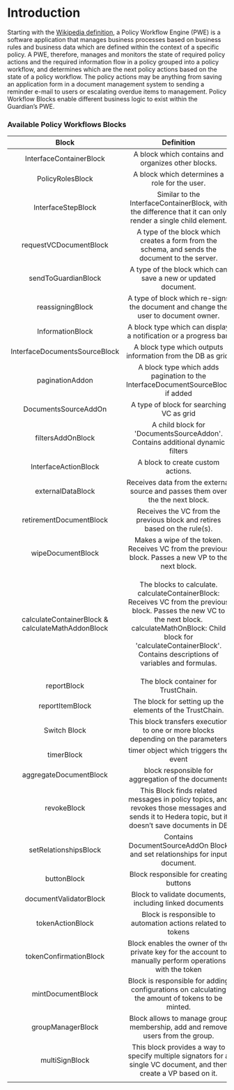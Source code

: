# Introduction

Starting with the [Wikipedia definition](https://en.wikipedia.org/wiki/Workflow\_engine), a Policy Workflow Engine (PWE) is  a software application that manages business processes based on business rules and business data which are defined within the context of a specific policy. A PWE, therefore, manages and monitors the state of required policy actions and the required information flow in a policy grouped into a policy workflow, and determines which are the next policy actions based on the state of a policy workflow. The policy actions may be anything from saving an application form in a document management system to sending a reminder e-mail to users or escalating overdue items to management. Policy Workflow Blocks enable different business logic to exist within the Guardian’s PWE.

### Available Policy Workflows Blocks

|                       Block                       |                                                                                                                        Definition                                                                                                                       |                                                     Documentation Link                                                     |
| :-----------------------------------------------: | :-----------------------------------------------------------------------------------------------------------------------------------------------------------------------------------------------------------------------------------------------------: | :------------------------------------------------------------------------------------------------------------------------: |
|              InterfaceContainerBlock              |                                                                                                    A block which contains and organizes other blocks.                                                                                                   |                            [container-workflow-block.md](container-workflow-block.md "mention")                            |
|                  PolicyRolesBlock                 |                                                                                                      A block which determines a role for the user.                                                                                                      |                                [roles-workflow-block.md](roles-workflow-block.md "mention")                                |
|                 InterfaceStepBlock                |                                                                       Similar to the InterfaceContainerBlock, with the difference that it can only render a single child element.                                                                       |                                 [step-workflow-block.md](step-workflow-block.md "mention")                                 |
|               requestVCDocumentBlock              |                                                                             A type of the block which creates a form from the schema, and sends the document to the server.                                                                             |                              [request-workflow-block.md](request-workflow-block.md "mention")                              |
|                sendToGuardianBlock                |                                                                                              A type of the block which can save a new or updated document.                                                                                              |                                 [send-workflow-block.md](send-workflow-block.md "mention")                                 |
|                  reassigningBlock                 |                                                                                    A type of block which re-signs the document and change the user to document owner.                                                                                   |                                    [reassigningblock.md](reassigningblock.md "mention")                                    |
|                  InformationBlock                 |                                                                                             A block type which can display a notification or a progress bar.                                                                                            |                          [information-workflow-block.md](information-workflow-block.md "mention")                          |
|           InterfaceDocumentsSourceBlock           |                                                                                               A block type which outputs information from the DB as grid.                                                                                               |                       [interfacedocumentssourceblock.md](interfacedocumentssourceblock.md "mention")                       |
|                  paginationAddon                  |                                                                                     A block type which adds pagination to the InterfaceDocumentSourceBlock if added                                                                                     |                                     [paginationaddon.md](paginationaddon.md "mention")                                     |
|                DocumentsSourceAddOn               |                                                                                                         A type of block for searching VC as grid                                                                                                        |                           [documentssourceaddonblock.md](documentssourceaddonblock.md "mention")                           |
|                 filtersAddOnBlock                 |                                                                                      A child block for 'DocumentsSourceAddon'. Contains additional dynamic filters                                                                                      |                                   [filtersaddonblock.md](filtersaddonblock.md "mention")                                   |
|                InterfaceActionBlock               |                                                                                                            A block to create custom actions.                                                                                                            |                               [action-workflow-block.md](action-workflow-block.md "mention")                               |
|                 externalDataBlock                 |                                                                                     Receives data from the external source and passes them over the the next block.                                                                                     |                        [external-data-workflow-block.md](external-data-workflow-block.md "mention")                        |
|              retirementDocumentBlock              |                                                                                        Receives the VC from the previous block and retires based on the rule(s).                                                                                        |                             [retirementdocumentblock.md](retirementdocumentblock.md "mention")                             |
|                 wipeDocumentBlock                 |                                                                            Makes a wipe of the token. Receives VC from the previous block. Passes a new VP to the next block.                                                                           |                           [token-wipe-workflow-block.md](token-wipe-workflow-block.md "mention")                           |
| calculateContainerBlock & calculateMathAddonBlock | <p>The blocks to calculate. calculateContainerBlock: Receives VC from the previous block. Passes the new VC to the next block.<br>calculateMathOnBlock: Child block for 'calculateContainerBlock'. Contains descriptions of variables and formulas.</p> | [calculatecontainerblock-and-calculatemathaddonblock.md](calculatecontainerblock-and-calculatemathaddonblock.md "mention") |
|                    reportBlock                    |                                                                                                           The block container for TrustChain.                                                                                                           |                     [reportblock-and-reportitemblock.md](reportblock-and-reportitemblock.md "mention")                     |
|                  reportItemBlock                  |                                                                                                 The block for setting up the elements of the TrustChain.                                                                                                |                     [reportblock-and-reportitemblock.md](reportblock-and-reportitemblock.md "mention")                     |
|                    Switch Block                   |                                                                                     This block transfers execution to one or more blocks depending on the parameters                                                                                    |                                         [switchblock.md](switchblock.md "mention")                                         |
|                     timerBlock                    |                                                                                                          timer object which triggers the event                                                                                                          |                                          [timerblock.md](timerblock.md "mention")                                          |
|               aggregateDocumentBlock              |                                                                                                    block responsible for aggregation of the documents                                                                                                   |                              [aggregatedocumentblock.md](aggregatedocumentblock.md "mention")                              |
|                    revokeBlock                    |                                                     This Block finds related messages in policy topics, and revokes those messages and sends it to Hedera topic, but it doesn’t save documents in DB                                                    |                                         [revokeblock.md](revokeblock.md "mention")                                         |
|               setRelationshipsBlock               |                                                                                       Contains DocumentSourceAddOn Block and set relationships for input document.                                                                                      |                               [setrelationshipsblock.md](setrelationshipsblock.md "mention")                               |
|                    buttonBlock                    |                                                                                                          Block responsible for creating buttons                                                                                                         |                                         [buttonblock.md](buttonblock.md "mention")                                         |
|               documentValidatorBlock              |                                                                                                 Block to validate documents, including linked documents                                                                                                 |                              [documentvalidatorblock.md](documentvalidatorblock.md "mention")                              |
|                  tokenActionBlock                 |                                                                                               Block is responsible to automation actions related to tokens                                                                                              |                                    [tokenactionblock.md](tokenactionblock.md "mention")                                    |
|               tokenConfirmationBlock              |                                                                         Block enables the owner of the private key for the account to manually perform operations with the token                                                                        |                              [tokenconfirmationblock.md](tokenconfirmationblock.md "mention")                              |
|                 mintDocumentBlock                 |                                                                             Block is responsible for adding configurations on calculating the amount of tokens to be minted.                                                                            |                                   [mintdocumentblock.md](mintdocumentblock.md "mention")                                   |
|                 groupManagerBlock                 |                                                                                      Block allows to manage group membership, add and remove users from the group.                                                                                      |                                   [groupmanagerblock.md](groupmanagerblock.md "mention")                                   |
|                   multiSignBlock                  |                                                                   This block provides a way to specify multiple signators for a single VC document, and then create a VP based on it.                                                                   |                                   [groupmanagerblock.md](groupmanagerblock.md "mention")                                   |
|                                                   |                                                                                                                                                                                                                                                         |                                                                                                                            |

